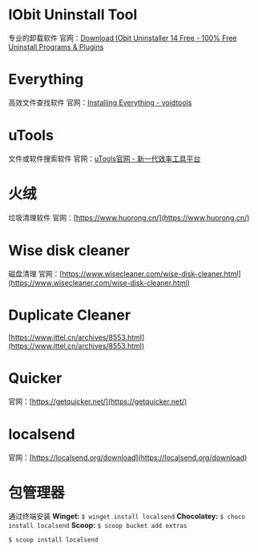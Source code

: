 # IObit Uninstall Tool
专业的卸载软件
官网：[Download IObit Uninstaller 14 Free - 100% Free Uninstall Programs & Plugins](https://www.iobit.com/en/advanceduninstaller.php)

# Everything
高效文件查找软件
官网：[Installing Everything - voidtools](https://www.voidtools.com/zh-cn/support/everything/installing_everything/)

# uTools
文件或软件搜索软件
官网：[uTools官网 - 新一代效率工具平台](https://u.tools/)

# 火绒
垃圾清理软件
官网：[https://www.huorong.cn/](https://www.huorong.cn/)

# Wise disk cleaner
磁盘清理
官网：[https://www.wisecleaner.com/wise-disk-cleaner.html](https://www.wisecleaner.com/wise-disk-cleaner.html)

# Duplicate Cleaner
[https://www.ittel.cn/archives/8553.html](https://www.ittel.cn/archives/8553.html)

# Quicker
官网：[https://getquicker.net/](https://getquicker.net/)

# localsend
官网：[https://localsend.org/download](https://localsend.org/download)
# 包管理器
通过终端安装
**Winget:**
`$ winget install localsend`
**Chocolatey:**
`$ choco install localsend`
**Scoop:**
`$ scoop bucket add extras`

`$ scoop install localsend`
